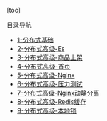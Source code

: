 [toc]

目录导航

- [1-分布式基础](./1-分布式基础.md)
- [2-分布式高级-Es](./2-分布式高级-Es.md)
- [3-分布式高级-商品上架](./3-分布式高级-商品上架.md)
- [4-分布式高级-首页](./4-分布式高级-首页.md)
- [5-分布式高级-Nginx](./5-分布式高级-Nginx.md)
- [6-分布式高级-压力测试](./6-分布式高级-压力测试.md)
- [7-分布式高级-Nginx动静分离](./7-分布式高级-Nginx动静分离.md)
- [8-分布式高级-Redis缓存](./8-分布式高级-Redis缓存.md)
- [9-分布式高级-本地锁](./9-分布式高级-本地锁.md)

